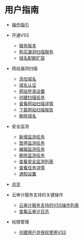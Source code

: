# 用户指南

-   [操作指引](操作指引.md)
-   开通VSS
    -   [服务版本](服务版本.md)
    -   [购买漏洞扫描服务](购买漏洞扫描服务.md)
    -   [域名配额扩容](域名配额扩容.md)

-   网站漏洞扫描
    -   [添加域名](添加域名.md)
    -   [域名认证](域名认证.md)
    -   [网站登录设置](网站登录设置.md)
    -   [创建扫描任务](创建扫描任务.md)
    -   [查看网站扫描详情](查看网站扫描详情.md)
    -   [下载网站扫描报告](下载网站扫描报告.md)
    -   [删除域名](删除域名.md)

-   安全监测
    -   [新增监测任务](新增监测任务.md)
    -   [暂停监测任务](暂停监测任务.md)
    -   [编辑监测任务](编辑监测任务.md)
    -   [删除监测任务](删除监测任务.md)
    -   [查看安全监测列表](查看安全监测列表.md)
    -   [查看任务详情](查看任务详情.md)
    -   [通知设置](通知设置.md)

-   [总览](总览.md)
-   云审计服务支持的关键操作
    -   [云审计服务支持的VSS操作列表](云审计服务支持的VSS操作列表.md)
    -   [查看云审计日志](查看云审计日志.md)

-   权限管理
    -   [创建用户并授权使用VSS](创建用户并授权使用VSS.md)


